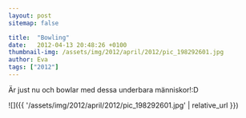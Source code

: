```yaml
---
layout: post
sitemap: false

title:  "Bowling"
date:   2012-04-13 20:48:26 +0100
thumbnail-img: /assets/img/2012/april/2012/pic_198292601.jpg
author: Eva
tags: ["2012"]
---
```


Är just nu och bowlar med dessa underbara människor!:D

![]({{ '/assets/img/2012/april/2012/pic_198292601.jpg'  | relative_url }})

